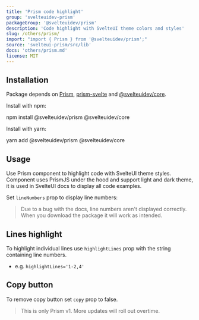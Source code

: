 ```yaml
---
title: 'Prism code highlight'
group: 'svelteuidev-prism'
packageGroup: '@svelteuidev/prism'
description: 'Code highlight with SvelteUI theme colors and styles'
slug: /others/prism/
import: "import { Prism } from '@svelteuidev/prism';"
source: 'svelteui-prism/src/lib'
docs: 'others/prism.md'
license: MIT
---
```


<script>
    import { Prism } from '@svelteuidev/prism';
    import { Box } from '@svelteuidev/core';
    import { Heading, Preview, CodeBlock } from 'components';


    const prismExampleCode = `
    <script>
        import { Button } from '@svelteuidev/core'
    <\/script>

    <Button>Hello<\/Button>
    `
    
    const prismCode = `
    <script>
        import { Prism } from '@svelteuidev/prism'

        const prismExampleCode = \`
        <script>
            import { Button } from '@svelteuidev/core'
        <\/script>

        <Button>Hello<\/Button>
        \`
    <\/script>

    <Prism language='svelte' code={prismExampleCode} \/>
    `

    const prismCodeLineNumbers = `
    <script>
        import { Prism } from '@svelteuidev/prism'

        const prismExampleCode = \`
        <script>
            import { Button } from '@svelteuidev/core'
        <\/script>

        <Button>Hello<\/Button>
        \`
        
    <\/script>

    <Prism lineNumbers language='svelte' code={prismExampleCode} \/>
    `
    const prismCodeHighlight = `
    <script>
        import { Prism } from '@svelteuidev/prism'

        const prismExampleCode = \`
        <script>
            import { Button } from '@svelteuidev/core'
        <\/script>

        <Button>Hello<\/Button>
        \`
        
    <\/script>

    <Prism lineNumbers highlightLines='3-4' language='svelte' code={prismExampleCode} \/>
    `
    const prismCodeCopy = `
    <script>
        import { Prism } from '@svelteuidev/prism'

        const prismExampleCode = \`
        <script>
            import { Button } from '@svelteuidev/core'
        <\/script>

        <Button>Hello<\/Button>
        \`
        
    <\/script>

    <Prism copy={false} language='svelte' code={prismExampleCode} \/>
    `
</script>

<Heading />

## Installation

Package depends on [Prism](https://prismjs.com/), [prism-svelte](https://github.com/pngwn/prism-svelte) and [@svelteuidev/core](https://www.npmjs.com/package/@svelteuidev/core).

Install with npm:

<CodeBlock copy>
    npm install @svelteuidev/prism @svelteuidev/core
</CodeBlock>

Install with yarn:

<CodeBlock copy>
    yarn add @svelteuidev/prism @svelteuidev/core
</CodeBlock>

## Usage

Use Prism component to highlight code with SvelteUI theme styles. Component uses PrismJS under the hood and support light and dark theme, it is used in SvelteUI docs to display all code examples.

<Preview width={100} cols={1} code={prismCode}>
    <Box css={{pre: {bc: '$gray50'}, 'pre code': {color: '$gray900'}}}>
        <Prism language='svelte' code={prismExampleCode} />
    </Box>
</Preview>

Set `lineNumbers` prop to display line numbers:

> Due to a bug with the docs, line numbers aren't displayed correctly. When you download the package it will work as intended.

<Preview width={100} cols={1} code={prismCodeLineNumbers}>
    <Box css={{pre: {bc: '$gray50'}, 'pre code': {color: '$gray900'}}}>
        <Prism lineNumbers language='svelte' code={prismExampleCode} />
    </Box>
</Preview>

## Lines highlight

To highlight individual lines use `highlightLines` prop with the string containing
line numbers.

- e.g. `highlightLines='1-2,4'`

<Preview width={100} cols={1} code={prismCodeHighlight}>
    <Box css={{pre: {bc: '$gray50'}, 'pre code': {color: '$gray900'}}}>
        <Prism lineNumbers highlightLines='3-4' language='svelte' code={prismExampleCode} />
    </Box>
</Preview>

## Copy button

To remove copy button set `copy` prop to false.

<Preview width={100} cols={1} code={prismCodeCopy}>
    <Box css={{pre: {bc: '$gray50'}, 'pre code': {color: '$gray900'}}}>
        <Prism copy={false} language='svelte' code={prismExampleCode} />
    </Box>
</Preview>

> This is only Prism v1. More updates will roll out overtime.
